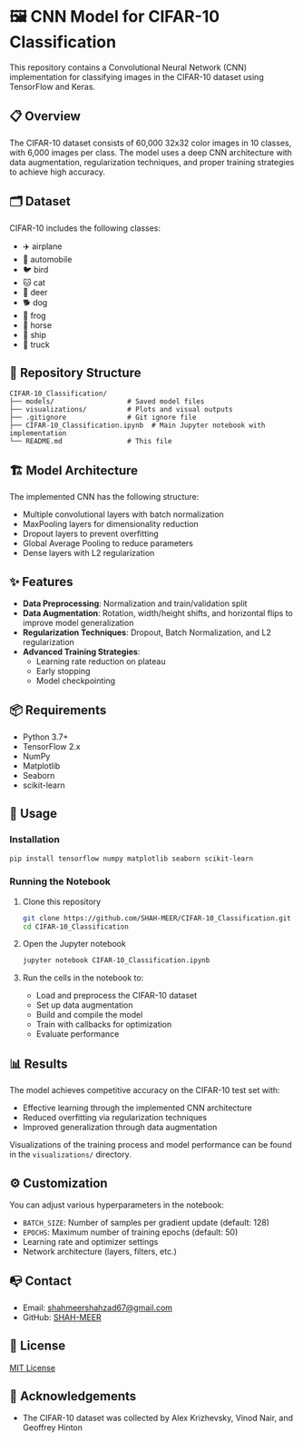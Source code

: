 # 🖼️ CNN Model for CIFAR-10 Classification

This repository contains a Convolutional Neural Network (CNN) implementation for classifying images in the CIFAR-10 dataset using TensorFlow and Keras.

## 📋 Overview

The CIFAR-10 dataset consists of 60,000 32x32 color images in 10 classes, with 6,000 images per class. The model uses a deep CNN architecture with data augmentation, regularization techniques, and proper training strategies to achieve high accuracy.

## 🗂️ Dataset

CIFAR-10 includes the following classes:
- ✈️ airplane
- 🚗 automobile
- 🐦 bird
- 🐱 cat
- 🦌 deer
- 🐕 dog
- 🐸 frog
- 🐎 horse
- 🚢 ship
- 🚚 truck

## 📁 Repository Structure

```
CIFAR-10_Classification/
├── models/                  # Saved model files
├── visualizations/          # Plots and visual outputs
├── .gitignore               # Git ignore file
├── CIFAR-10_Classification.ipynb  # Main Jupyter notebook with implementation
└── README.md                # This file
```

## 🏗️ Model Architecture

The implemented CNN has the following structure:
- Multiple convolutional layers with batch normalization
- MaxPooling layers for dimensionality reduction
- Dropout layers to prevent overfitting
- Global Average Pooling to reduce parameters
- Dense layers with L2 regularization

## ✨ Features

- **Data Preprocessing**: Normalization and train/validation split
- **Data Augmentation**: Rotation, width/height shifts, and horizontal flips to improve model generalization
- **Regularization Techniques**: Dropout, Batch Normalization, and L2 regularization
- **Advanced Training Strategies**: 
  - Learning rate reduction on plateau
  - Early stopping
  - Model checkpointing

## 📦 Requirements

- Python 3.7+
- TensorFlow 2.x
- NumPy
- Matplotlib
- Seaborn
- scikit-learn

## 🚀 Usage

### Installation

```bash
pip install tensorflow numpy matplotlib seaborn scikit-learn
```

### Running the Notebook

1. Clone this repository
   ```bash
   git clone https://github.com/SHAH-MEER/CIFAR-10_Classification.git
   cd CIFAR-10_Classification
   ```

2. Open the Jupyter notebook
   ```bash
   jupyter notebook CIFAR-10_Classification.ipynb
   ```

3. Run the cells in the notebook to:
   - Load and preprocess the CIFAR-10 dataset
   - Set up data augmentation
   - Build and compile the model
   - Train with callbacks for optimization
   - Evaluate performance

## 📊 Results

The model achieves competitive accuracy on the CIFAR-10 test set with:
- Effective learning through the implemented CNN architecture
- Reduced overfitting via regularization techniques
- Improved generalization through data augmentation

Visualizations of the training process and model performance can be found in the `visualizations/` directory.

## ⚙️ Customization

You can adjust various hyperparameters in the notebook:
- `BATCH_SIZE`: Number of samples per gradient update (default: 128)
- `EPOCHS`: Maximum number of training epochs (default: 50)
- Learning rate and optimizer settings
- Network architecture (layers, filters, etc.)

## 📭 Contact

- Email: shahmeershahzad67@gmail.com
- GitHub: [SHAH-MEER](https://github.com/SHAH-MEER)

## 📜 License

[MIT License](LICENSE)

## 🙏 Acknowledgements

- The CIFAR-10 dataset was collected by Alex Krizhevsky, Vinod Nair, and Geoffrey Hinton
